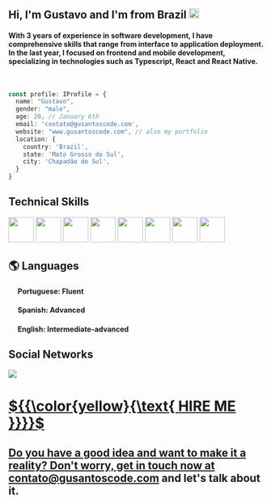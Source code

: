 ## Hi, I'm Gustavo and I'm from Brazil <img width="20" height="20" src="https://flagcdn.com/br.svg">
#### With 3 years of experience in software development, I have comprehensive skills that range from interface to application deployment. In the last year, I focused on frontend and mobile development, specializing in technologies such as Typescript, React and React Native.
<br/>

```ts
const profile: IProfile = {
  name: "Gustavo",
  gender: "male",
  age: 20, // January 6th
  email: 'contato@gusantoscode.com',
  website: "www.gusantoscode.com", // also my portfolio
  location: {
    country: 'Brazil',
    state: 'Mato Grosso do Sul',
    city: 'Chapadão do Sul',
  }
}
```

## Technical Skills
<div>
  <img width="50" height="50" src="https://cdn.jsdelivr.net/gh/devicons/devicon/icons/typescript/typescript-original.svg" />
  <img width="50" height="50" src="https://cdn.jsdelivr.net/gh/devicons/devicon/icons/react/react-original.svg" />
  <img width="50" height="50" src="https://cdn.jsdelivr.net/gh/devicons/devicon@latest/icons/java/java-original-wordmark.svg" />
  <img width="50" height="50" src="https://cdn.jsdelivr.net/gh/devicons/devicon/icons/git/git-original-wordmark.svg" />
  <img width="50" height="50" src="https://cdn.jsdelivr.net/gh/devicons/devicon/icons/figma/figma-original.svg" />
  <img width="50" height="50" src="https://cdn.jsdelivr.net/gh/devicons/devicon/icons/linux/linux-original.svg" />
  <img width="50" height="50" src="https://cdn.jsdelivr.net/gh/devicons/devicon@latest/icons/azuresqldatabase/azuresqldatabase-original.svg" />
  <img width="50" height="50" src="https://cdn.jsdelivr.net/gh/devicons/devicon@latest/icons/docker/docker-original-wordmark.svg" />
</div>

## 🌎 Languages
#### <img width="15" height="15" src="https://flagcdn.com/br.svg"> Portuguese: **Fluent**
#### <img width="15" height="15" src="https://flagcdn.com/es.svg"> Spanish: **Advanced**
#### <img width="15" height="15" src="https://flagcdn.com/gb.svg"> English: **Intermediate-advanced**

## Social Networks
<div>
  <div>
      <a href="https://www.linkedin.com/in/gustavo-dos-santos-9a285957/" target="_blank"><img src="https://img.shields.io/badge/LinkedIn-0077B5?style=for-the-badge&logo=linkedin&logoColor=white"</a>
    </div>
</div>

# ${{\color{yellow}{\text{  HIRE ME }}}}\$
## Do you have a good idea and want to make it a reality? Don't worry, get in touch now at contato@gusantoscode.com and let's talk about it.
